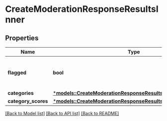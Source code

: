 # CreateModerationResponseResultsInner

## Properties
Name | Type | Description | Notes
------------ | ------------- | ------------- | -------------
**flagged** | **bool** | Whether any of the below categories are flagged. | 
**categories** | [***models::CreateModerationResponseResultsInnerCategories**](CreateModerationResponse_results_inner_categories.md) |  | 
**category_scores** | [***models::CreateModerationResponseResultsInnerCategoryScores**](CreateModerationResponse_results_inner_category_scores.md) |  | 

[[Back to Model list]](../README.md#documentation-for-models) [[Back to API list]](../README.md#documentation-for-api-endpoints) [[Back to README]](../README.md)


